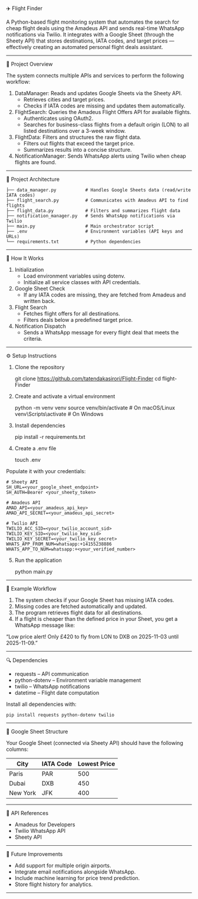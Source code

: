 ✈️ Flight Finder

A Python-based flight monitoring system that automates the search for
cheap flight deals using the Amadeus API and sends real-time WhatsApp
notifications via Twilio.
It integrates with a Google Sheet (through the Sheety API) that stores
destinations, IATA codes, and target prices — effectively creating an
automated personal flight deals assistant.

------------------------------------------------------------------------

🚀 Project Overview

The system connects multiple APIs and services to perform the following
workflow:

1.  DataManager: Reads and updates Google Sheets via the Sheety API.
    -   Retrieves cities and target prices.
    -   Checks if IATA codes are missing and updates them automatically.
2.  FlightSearch: Queries the Amadeus Flight Offers API for available
    flights.
    -   Authenticates using OAuth2.
    -   Searches for business-class flights from a default origin (LON)
        to all listed destinations over a 3-week window.
3.  FlightData: Filters and structures the raw flight data.
    -   Filters out flights that exceed the target price.
    -   Summarizes results into a concise structure.
4.  NotificationManager: Sends WhatsApp alerts using Twilio when cheap
    flights are found.

------------------------------------------------------------------------

🧩 Project Architecture

    ├── data_manager.py           # Handles Google Sheets data (read/write IATA codes)
    ├── flight_search.py          # Communicates with Amadeus API to find flights
    ├── flight_data.py            # Filters and summarizes flight data
    ├── notification_manager.py   # Sends WhatsApp notifications via Twilio
    ├── main.py                   # Main orchestrator script
    ├── .env                      # Environment variables (API keys and URLs)
    └── requirements.txt          # Python dependencies

------------------------------------------------------------------------

🧠 How It Works

1.  Initialization
    -   Load environment variables using dotenv.
    -   Initialize all service classes with API credentials.
2.  Google Sheet Check
    -   If any IATA codes are missing, they are fetched from Amadeus and
        written back.
3.  Flight Search
    -   Fetches flight offers for all destinations.
    -   Filters deals below a predefined target price.
4.  Notification Dispatch
    -   Sends a WhatsApp message for every flight deal that meets the
        criteria.

------------------------------------------------------------------------

⚙️ Setup Instructions

1. Clone the repository

    git clone https://github.com/tatendakasirori/Flight-Finder
    cd flight-Finder

2. Create and activate a virtual environment

    python -m venv venv
    source venv/bin/activate   # On macOS/Linux
    venv\Scripts\activate      # On Windows

3. Install dependencies

    pip install -r requirements.txt

4. Create a .env file

    touch .env

Populate it with your credentials:

    # Sheety API
    SH_URL=<your_google_sheet_endpoint>
    SH_AUTH=Bearer <your_sheety_token>

    # Amadeus API
    AMAD_API=<your_amadeus_api_key>
    AMAD_API_SECRET=<your_amadeus_api_secret>

    # Twilio API
    TWILIO_ACC_SID=<your_twilio_account_sid>
    TWILIO_KEY_SID=<your_twilio_key_sid>
    TWILIO_KEY_SECRET=<your_twilio_key_secret>
    WHATS_APP_FROM_NUM=whatsapp:+14155238886
    WHATS_APP_TO_NUM=whatsapp:+<your_verified_number>

5. Run the application

    python main.py

------------------------------------------------------------------------

🧾 Example Workflow

1.  The system checks if your Google Sheet has missing IATA codes.
2.  Missing codes are fetched automatically and updated.
3.  The program retrieves flight data for all destinations.
4.  If a flight is cheaper than the defined price in your Sheet, you get
    a WhatsApp message like:

  “Low price alert! Only £420 to fly from LON to DXB on 2025-11-03 until
  2025-11-09.”

------------------------------------------------------------------------

🔍 Dependencies

-   requests – API communication
-   python-dotenv – Environment variable management
-   twilio – WhatsApp notifications
-   datetime – Flight date computation

Install all dependencies with:

    pip install requests python-dotenv twilio

------------------------------------------------------------------------

🧱 Google Sheet Structure

Your Google Sheet (connected via Sheety API) should have the following
columns:

  | City      | IATA Code  | Lowest Price |
  |----------|-----------|--------------|
  | Paris    |   PAR     |     500      |
  | Dubai    |   DXB     |     450      |
  | New York |   JFK     |     400      |

------------------------------------------------------------------------

🧰 API References

-   Amadeus for Developers
-   Twilio WhatsApp API
-   Sheety API

------------------------------------------------------------------------

🧭 Future Improvements

-   Add support for multiple origin airports.
-   Integrate email notifications alongside WhatsApp.
-   Include machine learning for price trend prediction.
-   Store flight history for analytics.

------------------------------------------------------------------------


